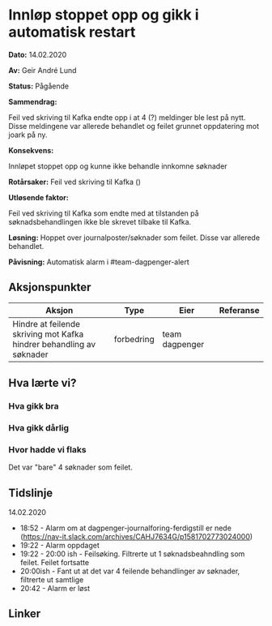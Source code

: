 # Innløp stoppet opp og gikk i automatisk restart 

**Dato:** 14.02.2020

**Av:** Geir André Lund

**Status:** Pågående

**Sammendrag:** 

Feil ved skriving til Kafka endte opp i at  4 (?) meldinger ble lest på nytt. Disse meldingene var allerede behandlet og feilet grunnet oppdatering mot joark på ny.  

**Konsekvens:**

Innløpet stoppet opp og kunne ikke behandle innkomne søknader

**Rotårsaker:** Feil ved skriving til Kafka ()

**Utløsende faktor:** 

Feil ved skriving til Kafka som endte med at tilstanden på søknadsbehandlingen ikke ble skrevet tilbake til Kafka.  

**Løsning:** Hoppet over journalposter/søknader som feilet. Disse var allerede behandlet. 

**Påvisning:** Automatisk alarm i #team-dagpenger-alert 

## Aksjonspunkter

| Aksjon | Type | Eier | Referanse |
| ---- | ---- | ---- | --- |
| Hindre at feilende skriving mot Kafka hindrer behandling av søknader | forbedring | team dagpenger  |   |


## Hva lærte vi?

### Hva gikk bra

### Hva gikk dårlig

### Hvor hadde vi flaks

Det var "bare" 4 søknader som feilet. 

## Tidslinje

14.02.2020
- 18:52 - Alarm om at dagpenger-journalforing-ferdigstill er nede (https://nav-it.slack.com/archives/CAHJ7634G/p1581702773024000)
- 19:22 - Alarm oppdaget
- 19:22 - 20:00 ish - Feilsøking. Filtrerte ut 1 søknadsbeahndling som feilet. Feilet fortsatte
- 20:00ish - Fant ut at det var 4 feilende behandlinger av søknader, filtrerte ut samtlige
- 20:42 - Alarm er løst 

## Linker